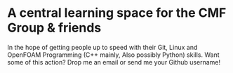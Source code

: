 # A central learning space for the CMF Group & friends

In the hope of getting people up to speed with their Git, Linux and OpenFOAM Programming (C++ mainly, Also possibly Python) skills.
Want some of this action? Drop me an email or send me your Github username!
